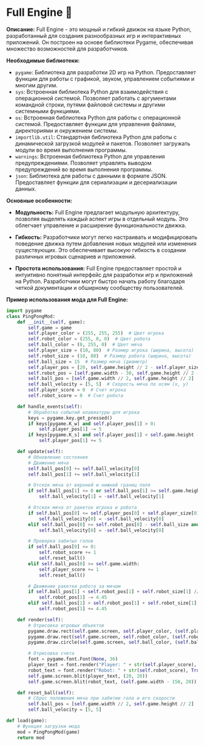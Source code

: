 # Full Engine 🚀

**Описание:**
Full Engine - это мощный и гибкий движок на языке Python, разработанный для создания разнообразных игр и интерактивных приложений. Он построен на основе библиотеки Pygame, обеспечивая множество возможностей для разработчиков.

**Необходимые библиотеки:**
- `pygame`: Библиотека для разработки 2D игр на Python. Предоставляет функции для работы с графикой, звуком, управлением событиями и многим другим.
- `sys`: Встроенная библиотека Python для взаимодействия с операционной системой. Позволяет работать с аргументами командной строки, путями файловой системы и другими системными функциями.
- `os`: Встроенная библиотека Python для работы с операционной системой. Предоставляет функции для управления файлами, директориями и окружением системы.
- `importlib.util`: Стандартная библиотека Python для работы с динамической загрузкой модулей и пакетов. Позволяет загружать модули во время выполнения программы.
- `warnings`: Встроенная библиотека Python для управления предупреждениями. Позволяет управлять выводом предупреждений во время выполнения программы.
- `json`: Библиотека для работы с данными в формате JSON. Предоставляет функции для сериализации и десериализации данных.

**Основные особенности:**
- **Модульность:** Full Engine предлагает модульную архитектуру, позволяя выделять каждый аспект игры в отдельный модуль. Это облегчает управление и расширение функциональности движка.
  
- **Гибкость:** Разработчики могут легко настраивать и модифицировать поведение движка путем добавления новых модулей или изменения существующих. Это обеспечивает высокую гибкость в создании различных игровых сценариев и приложений.
  
- **Простота использования:** Full Engine предоставляет простой и интуитивно понятный интерфейс для разработки игр и приложений на Python. Разработчики могут быстро начать работу благодаря четкой документации и обширному сообществу пользователей.

**Пример использования мода для Full Engine:**

```python
import pygame
class PingPongMod:
    def __init__(self, game):
        self.game = game
        self.player_color = (255, 255, 255)  # Цвет игрока
        self.robot_color = (255, 0, 0)  # Цвет робота
        self.ball_color = (0, 255, 0)  # Цвет мяча
        self.player_size = (10, 80)  # Размер игрока (ширина, высота)
        self.robot_size = (10, 80)  # Размер робота (ширина, высота)
        self.ball_size = 15  # Размер мяча (диаметр)
        self.player_pos = [20, self.game.height // 2 - self.player_size[1] // 2]  # Положение игрока (x, y)
        self.robot_pos = [self.game.width - 30, self.game.height // 2 - self.robot_size[1] // 2]  # Положение робота (x, y)
        self.ball_pos = [self.game.width // 2, self.game.height // 2]  # Положение мяча (x, y)
        self.ball_velocity = [5, 5]  # Скорость мяча по осям (x, y)
        self.player_score = 0  # Счет игрока
        self.robot_score = 0  # Счет робота

    def handle_events(self):
        # Обработка событий клавиатуры для игрока
        keys = pygame.key.get_pressed()
        if keys[pygame.K_w] and self.player_pos[1] > 0:
            self.player_pos[1] -= 5
        if keys[pygame.K_s] and self.player_pos[1] < self.game.height - self.player_size[1]:
            self.player_pos[1] += 5

    def update(self):
        # Обновление состояния
        # Движение мяча
        self.ball_pos[0] += self.ball_velocity[0]
        self.ball_pos[1] += self.ball_velocity[1]

        # Отскок мяча от верхней и нижней границ поля
        if self.ball_pos[1] <= 0 or self.ball_pos[1] >= self.game.height - self.ball_size:
            self.ball_velocity[1] = -self.ball_velocity[1]

        # Отскок мяча от ракеток игрока и робота
        if self.ball_pos[0] <= self.player_pos[0] + self.player_size[0] and self.player_pos[1] <= self.ball_pos[1] <= self.player_pos[1] + self.player_size[1]:
            self.ball_velocity[0] = -self.ball_velocity[0]
        elif self.ball_pos[0] >= self.robot_pos[0] - self.ball_size and self.robot_pos[1] <= self.ball_pos[1] <= self.robot_pos[1] + self.robot_size[1]:
            self.ball_velocity[0] = -self.ball_velocity[0]

        # Проверка забитых голов
        if self.ball_pos[0] <= 0:
            self.robot_score += 1
            self.reset_ball()
        elif self.ball_pos[0] >= self.game.width:
            self.player_score += 1
            self.reset_ball()

        # Движение ракетки робота за мячом
        if self.ball_pos[1] < self.robot_pos[1] + self.robot_size[1] // 2:
            self.robot_pos[1] -= 4.45
        elif self.ball_pos[1] > self.robot_pos[1] + self.robot_size[1] // 2:
            self.robot_pos[1] += 4.45

    def render(self):
        # Отрисовка игровых объектов
        pygame.draw.rect(self.game.screen, self.player_color, (self.player_pos[0], self.player_pos[1], self.player_size[0], self.player_size[1]))
        pygame.draw.rect(self.game.screen, self.robot_color, (self.robot_pos[0], self.robot_pos[1], self.robot_size[0], self.robot_size[1]))
        pygame.draw.circle(self.game.screen, self.ball_color, (self.ball_pos[0], self.ball_pos[1]), self.ball_size)

        # Отрисовка счета
        font = pygame.font.Font(None, 36)
        player_text = font.render("Player: " + str(self.player_score), True, (255, 255, 255))
        robot_text = font.render("Robot: " + str(self.robot_score), True, (255, 255, 255))
        self.game.screen.blit(player_text, (20, 20))
        self.game.screen.blit(robot_text, (self.game.width - 150, 20))

    def reset_ball(self):
        # Сброс положения мяча при забитии гола и его скорости
        self.ball_pos = [self.game.width // 2, self.game.height // 2]
        self.ball_velocity = [5, 5]

def load(game):
    # Функция загрузки мода
    mod = PingPongMod(game)
    return mod


